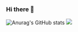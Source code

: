 ### Hi there 👋
![Anurag's GitHub stats](https://github-readme-stats.vercel.app/api?username=anuraghazra&theme=dark&show_icons=true)
<img src="https://capsule-render.vercel.app/api?type=waving&theme=transparent&height=300&section=header&text=Welcome%20to%20DJs%20Github!%20&fontSize=70" />
